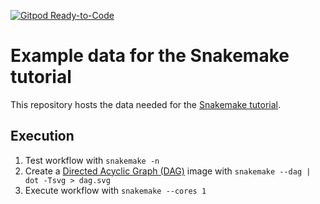 [![Gitpod Ready-to-Code](https://img.shields.io/badge/Gitpod-ready--to--code-blue?logo=gitpod)](https://gitpod.io/#https://github.com/snakemake/snakemake-tutorial-data)

# Example data for the Snakemake tutorial

This repository hosts the data needed for the [Snakemake tutorial](https://snakemake.readthedocs.io/en/stable/tutorial/tutorial.html).

## Execution

1. Test workflow with `snakemake -n`
2. Create a [Directed Acyclic Graph (DAG)](https://en.wikipedia.org/wiki/Directed_acyclic_graph) image with `snakemake --dag | dot -Tsvg > dag.svg`
3. Execute workflow with `snakemake --cores 1`
